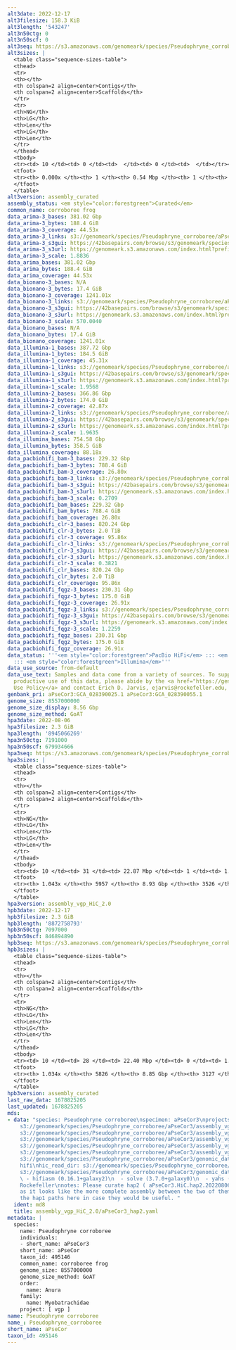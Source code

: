 ```yaml
---
alt3date: 2022-12-17
alt3filesize: 158.3 KiB
alt3length: '543247'
alt3n50ctg: 0
alt3n50scf: 0
alt3seq: https://s3.amazonaws.com/genomeark/species/Pseudophryne_corroboree/aPseCor3/assembly_curated/aPseCor3.alt.cur.20221217.fasta.gz
alt3sizes: |
  <table class="sequence-sizes-table">
  <thead>
  <tr>
  <th></th>
  <th colspan=2 align=center>Contigs</th>
  <th colspan=2 align=center>Scaffolds</th>
  </tr>
  <tr>
  <th>NG</th>
  <th>LG</th>
  <th>Len</th>
  <th>LG</th>
  <th>Len</th>
  </tr>
  </thead>
  <tbody>
  <tr><td> 10 </td><td> 0 </td><td>  </td><td> 0 </td><td>  </td></tr><tr><td> 20 </td><td> 0 </td><td>  </td><td> 0 </td><td>  </td></tr><tr><td> 30 </td><td> 0 </td><td>  </td><td> 0 </td><td>  </td></tr><tr><td> 40 </td><td> 0 </td><td>  </td><td> 0 </td><td>  </td></tr><tr style="background-color:#cccccc;"><td> 50 </td><td> 0 </td><td>  </td><td> 0 </td><td>  </td></tr><tr><td> 60 </td><td> 0 </td><td>  </td><td> 0 </td><td>  </td></tr><tr><td> 70 </td><td> 0 </td><td>  </td><td> 0 </td><td>  </td></tr><tr><td> 80 </td><td> 0 </td><td>  </td><td> 0 </td><td>  </td></tr><tr><td> 90 </td><td> 0 </td><td>  </td><td> 0 </td><td>  </td></tr><tr><td> 100 </td><td> 0 </td><td>  </td><td> 0 </td><td>  </td></tr></tbody>
  <tfoot>
  <tr><th> 0.000x </th><th> 1 </th><th> 0.54 Mbp </th><th> 1 </th><th> 0.54 Mbp </th></tr>
  </tfoot>
  </table>
alt3version: assembly_curated
assembly_status: <em style="color:forestgreen">Curated</em>
common_name: corroboree frog
data_arima-3_bases: 381.02 Gbp
data_arima-3_bytes: 188.4 GiB
data_arima-3_coverage: 44.53x
data_arima-3_links: s3://genomeark/species/Pseudophryne_corroboree/aPseCor3/genomic_data/arima/<br>
data_arima-3_s3gui: https://42basepairs.com/browse/s3/genomeark/species/Pseudophryne_corroboree/aPseCor3/genomic_data/arima/
data_arima-3_s3url: https://genomeark.s3.amazonaws.com/index.html?prefix=species/Pseudophryne_corroboree/aPseCor3/genomic_data/arima/
data_arima-3_scale: 1.8836
data_arima_bases: 381.02 Gbp
data_arima_bytes: 188.4 GiB
data_arima_coverage: 44.53x
data_bionano-3_bases: N/A
data_bionano-3_bytes: 17.4 GiB
data_bionano-3_coverage: 1241.01x
data_bionano-3_links: s3://genomeark/species/Pseudophryne_corroboree/aPseCor3/genomic_data/bionano/<br>
data_bionano-3_s3gui: https://42basepairs.com/browse/s3/genomeark/species/Pseudophryne_corroboree/aPseCor3/genomic_data/bionano/
data_bionano-3_s3url: https://genomeark.s3.amazonaws.com/index.html?prefix=species/Pseudophryne_corroboree/aPseCor3/genomic_data/bionano/
data_bionano-3_scale: 570.0040
data_bionano_bases: N/A
data_bionano_bytes: 17.4 GiB
data_bionano_coverage: 1241.01x
data_illumina-1_bases: 387.72 Gbp
data_illumina-1_bytes: 184.5 GiB
data_illumina-1_coverage: 45.31x
data_illumina-1_links: s3://genomeark/species/Pseudophryne_corroboree/aPseCor1/genomic_data/illumina/<br>
data_illumina-1_s3gui: https://42basepairs.com/browse/s3/genomeark/species/Pseudophryne_corroboree/aPseCor1/genomic_data/illumina/
data_illumina-1_s3url: https://genomeark.s3.amazonaws.com/index.html?prefix=species/Pseudophryne_corroboree/aPseCor1/genomic_data/illumina/
data_illumina-1_scale: 1.9568
data_illumina-2_bases: 366.86 Gbp
data_illumina-2_bytes: 174.0 GiB
data_illumina-2_coverage: 42.87x
data_illumina-2_links: s3://genomeark/species/Pseudophryne_corroboree/aPseCor2/genomic_data/illumina/<br>
data_illumina-2_s3gui: https://42basepairs.com/browse/s3/genomeark/species/Pseudophryne_corroboree/aPseCor2/genomic_data/illumina/
data_illumina-2_s3url: https://genomeark.s3.amazonaws.com/index.html?prefix=species/Pseudophryne_corroboree/aPseCor2/genomic_data/illumina/
data_illumina-2_scale: 1.9635
data_illumina_bases: 754.58 Gbp
data_illumina_bytes: 358.5 GiB
data_illumina_coverage: 88.18x
data_pacbiohifi_bam-3_bases: 229.32 Gbp
data_pacbiohifi_bam-3_bytes: 788.4 GiB
data_pacbiohifi_bam-3_coverage: 26.80x
data_pacbiohifi_bam-3_links: s3://genomeark/species/Pseudophryne_corroboree/aPseCor3/genomic_data/pacbio_hifi/<br>
data_pacbiohifi_bam-3_s3gui: https://42basepairs.com/browse/s3/genomeark/species/Pseudophryne_corroboree/aPseCor3/genomic_data/pacbio_hifi/
data_pacbiohifi_bam-3_s3url: https://genomeark.s3.amazonaws.com/index.html?prefix=species/Pseudophryne_corroboree/aPseCor3/genomic_data/pacbio_hifi/
data_pacbiohifi_bam-3_scale: 0.2709
data_pacbiohifi_bam_bases: 229.32 Gbp
data_pacbiohifi_bam_bytes: 788.4 GiB
data_pacbiohifi_bam_coverage: 26.80x
data_pacbiohifi_clr-3_bases: 820.24 Gbp
data_pacbiohifi_clr-3_bytes: 2.0 TiB
data_pacbiohifi_clr-3_coverage: 95.86x
data_pacbiohifi_clr-3_links: s3://genomeark/species/Pseudophryne_corroboree/aPseCor3/genomic_data/pacbio_hifi/<br>
data_pacbiohifi_clr-3_s3gui: https://42basepairs.com/browse/s3/genomeark/species/Pseudophryne_corroboree/aPseCor3/genomic_data/pacbio_hifi/
data_pacbiohifi_clr-3_s3url: https://genomeark.s3.amazonaws.com/index.html?prefix=species/Pseudophryne_corroboree/aPseCor3/genomic_data/pacbio_hifi/
data_pacbiohifi_clr-3_scale: 0.3821
data_pacbiohifi_clr_bases: 820.24 Gbp
data_pacbiohifi_clr_bytes: 2.0 TiB
data_pacbiohifi_clr_coverage: 95.86x
data_pacbiohifi_fqgz-3_bases: 230.31 Gbp
data_pacbiohifi_fqgz-3_bytes: 175.0 GiB
data_pacbiohifi_fqgz-3_coverage: 26.91x
data_pacbiohifi_fqgz-3_links: s3://genomeark/species/Pseudophryne_corroboree/aPseCor3/genomic_data/pacbio_hifi/<br>
data_pacbiohifi_fqgz-3_s3gui: https://42basepairs.com/browse/s3/genomeark/species/Pseudophryne_corroboree/aPseCor3/genomic_data/pacbio_hifi/
data_pacbiohifi_fqgz-3_s3url: https://genomeark.s3.amazonaws.com/index.html?prefix=species/Pseudophryne_corroboree/aPseCor3/genomic_data/pacbio_hifi/
data_pacbiohifi_fqgz-3_scale: 1.2259
data_pacbiohifi_fqgz_bases: 230.31 Gbp
data_pacbiohifi_fqgz_bytes: 175.0 GiB
data_pacbiohifi_fqgz_coverage: 26.91x
data_status: '''<em style="color:forestgreen">PacBio HiFi</em> ::: <em style="color:forestgreen">Arima</em>
  ::: <em style="color:forestgreen">Illumina</em>'''
data_use_source: from-default
data_use_text: Samples and data come from a variety of sources. To support fair and
  productive use of this data, please abide by the <a href="https://genome10k.soe.ucsc.edu/data-use-policies/">Data
  Use Policy</a> and contact Erich D. Jarvis, ejarvis@rockefeller.edu, with any questions.
genbank_pri: aPseCor3:GCA_028390025.1 aPseCor3:GCA_028390055.1
genome_size: 8557000000
genome_size_display: 8.56 Gbp
genome_size_method: GoAT
hpa3date: 2022-08-06
hpa3filesize: 2.3 GiB
hpa3length: '8945066269'
hpa3n50ctg: 7191000
hpa3n50scf: 679934666
hpa3seq: https://s3.amazonaws.com/genomeark/species/Pseudophryne_corroboree/aPseCor3/assembly_vgp_HiC_2.0/aPseCor3.HiC.hap1.20220806.fasta.gz
hpa3sizes: |
  <table class="sequence-sizes-table">
  <thead>
  <tr>
  <th></th>
  <th colspan=2 align=center>Contigs</th>
  <th colspan=2 align=center>Scaffolds</th>
  </tr>
  <tr>
  <th>NG</th>
  <th>LG</th>
  <th>Len</th>
  <th>LG</th>
  <th>Len</th>
  </tr>
  </thead>
  <tbody>
  <tr><td> 10 </td><td> 31 </td><td> 22.87 Mbp </td><td> 1 </td><td> 1.22 Gbp </td></tr><tr><td> 20 </td><td> 77 </td><td> 15.59 Mbp </td><td> 2 </td><td> 1.04 Gbp </td></tr><tr><td> 30 </td><td> 141 </td><td> 11.71 Mbp </td><td> 3 </td><td> 0.93 Gbp </td></tr><tr><td> 40 </td><td> 224 </td><td> 9.09 Mbp </td><td> 4 </td><td> 0.82 Gbp </td></tr><tr style="background-color:#cccccc;"><td> 50 </td><td> 330 </td><td style="background-color:#88ff88;"> 7.19 Mbp </td><td> 5 </td><td style="background-color:#88ff88;"> 0.68 Gbp </td></tr><tr><td> 60 </td><td> 467 </td><td> 5.40 Mbp </td><td> 6 </td><td> 0.66 Gbp </td></tr><tr><td> 70 </td><td> 655 </td><td> 3.87 Mbp </td><td> 8 </td><td> 466.06 Mbp </td></tr><tr><td> 80 </td><td> 927 </td><td> 2.52 Mbp </td><td> 11 </td><td> 206.57 Mbp </td></tr><tr><td> 90 </td><td> 1386 </td><td> 1.36 Mbp </td><td> 16 </td><td> 76.73 Mbp </td></tr><tr><td> 100 </td><td> 2557 </td><td> 361.00 Kbp </td><td> 424 </td><td> 0.59 Mbp </td></tr></tbody>
  <tfoot>
  <tr><th> 1.043x </th><th> 5957 </th><th> 8.93 Gbp </th><th> 3526 </th><th> 8.95 Gbp </th></tr>
  </tfoot>
  </table>
hpa3version: assembly_vgp_HiC_2.0
hpb3date: 2022-12-17
hpb3filesize: 2.3 GiB
hpb3length: '8872758793'
hpb3n50ctg: 7097000
hpb3n50scf: 846894890
hpb3seq: https://s3.amazonaws.com/genomeark/species/Pseudophryne_corroboree/aPseCor3/assembly_curated/aPseCor3.hap2.cur.20221217.fasta.gz
hpb3sizes: |
  <table class="sequence-sizes-table">
  <thead>
  <tr>
  <th></th>
  <th colspan=2 align=center>Contigs</th>
  <th colspan=2 align=center>Scaffolds</th>
  </tr>
  <tr>
  <th>NG</th>
  <th>LG</th>
  <th>Len</th>
  <th>LG</th>
  <th>Len</th>
  </tr>
  </thead>
  <tbody>
  <tr><td> 10 </td><td> 28 </td><td> 22.40 Mbp </td><td> 0 </td><td> 1.25 Gbp </td></tr><tr><td> 20 </td><td> 75 </td><td> 15.29 Mbp </td><td> 1 </td><td> 1.06 Gbp </td></tr><tr><td> 30 </td><td> 141 </td><td> 11.59 Mbp </td><td> 2 </td><td> 0.95 Gbp </td></tr><tr><td> 40 </td><td> 224 </td><td> 9.09 Mbp </td><td> 3 </td><td> 0.85 Gbp </td></tr><tr style="background-color:#cccccc;"><td> 50 </td><td> 330 </td><td style="background-color:#88ff88;"> 7.10 Mbp </td><td> 4 </td><td style="background-color:#88ff88;"> 0.85 Gbp </td></tr><tr><td> 60 </td><td> 469 </td><td> 5.22 Mbp </td><td> 5 </td><td> 0.81 Gbp </td></tr><tr><td> 70 </td><td> 670 </td><td> 3.60 Mbp </td><td> 6 </td><td> 0.52 Gbp </td></tr><tr><td> 80 </td><td> 964 </td><td> 2.31 Mbp </td><td> 8 </td><td> 483.89 Mbp </td></tr><tr><td> 90 </td><td> 1474 </td><td> 1.18 Mbp </td><td> 10 </td><td> 366.57 Mbp </td></tr><tr><td> 100 </td><td> 2906 </td><td> 268.00 Kbp </td><td> 408 </td><td> 412.31 Kbp </td></tr></tbody>
  <tfoot>
  <tr><th> 1.034x </th><th> 5826 </th><th> 8.85 Gbp </th><th> 3127 </th><th> 8.87 Gbp </th></tr>
  </tfoot>
  </table>
hpb3version: assembly_curated
last_raw_data: 1678825205
last_updated: 1678825205
mds:
- data: "species: Pseudophryne corroboree\nspecimen: aPseCor3\nprojects: \n  - vgp\nhap1:
    s3://genomeark/species/Pseudophryne_corroboree/aPseCor3/assembly_vgp_HiC_2.0/aPseCor3.HiC.hap1.20220806.fasta.gz\nhap2:
    s3://genomeark/species/Pseudophryne_corroboree/aPseCor3/assembly_vgp_HiC_2.0/aPseCor3.HiC.hap2.20220806.fasta.gz\npretext_hap1:
    s3://genomeark/species/Pseudophryne_corroboree/aPseCor3/assembly_vgp_HiC_2.0/evaluation/hap1/pretext/aPseCor3_hap1__s2_heatmap.pretext\npretext_hap2:
    s3://genomeark/species/Pseudophryne_corroboree/aPseCor3/assembly_vgp_HiC_2.0/evaluation/hap2/pretext/aPseCor3_hap2__s2_heatmap.pretext\nkmer_spectra_img:
    s3://genomeark/species/Pseudophryne_corroboree/aPseCor3/assembly_vgp_HiC_2.0/evaluation/aPseCor3_png/\npacbio_read_dir:
    s3://genomeark/species/Pseudophryne_corroboree/aPseCor3/genomic_data/pacbio_hifi/\npacbio_read_type:
    hifi\nhic_read_dir: s3://genomeark/species/Pseudophryne_corroboree/aPseCor3/genomic_data/arima/\nbionano_cmap_dir:
    s3://genomeark/species/Pseudophryne_corroboree/aPseCor3/genomic_data/bionano/\npipeline:\n
    \ - hifiasm (0.16.1+galaxy2)\n  - solve (3.7.0+galaxy0)\n  - yahs (1.2a+galaxy1)\nassembled_by_group:
    Rockefeller\nnotes: Please curate hap2 ( aPseCor3.HiC.hap2.20220806.fasta.gz ),
    as it looks like the more complete assembly between the two of them. I am including
    the hap1 paths here in case they would be useful. "
  ident: md8
  title: assembly_vgp_HiC_2.0/aPseCor3_hap2.yaml
metadata: |
  species:
    name: Pseudophryne corroboree
    individuals:
    - short_name: aPseCor3
    short_name: aPseCor
    taxon_id: 495146
    common_name: corroboree frog
    genome_size: 8557000000
    genome_size_method: GoAT
    order:
      name: Anura
    family:
      name: Myobatrachidae
    project: [ vgp ]
name: Pseudophryne corroboree
name_: Pseudophryne_corroboree
short_name: aPseCor
taxon_id: 495146
---
```

